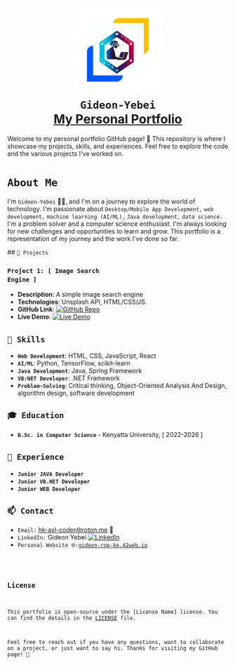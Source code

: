 <h1 align="center">
  <img src="https://github.com/Gideon-Yebei/Gideon-Yebei.github.io/blob/main/img/removebg-preview.png" width="200" alt="Gideon Yebei">
  <br>
  <code><B>Gideon-Yebei</B></code>
  <br/>
  <a href="#">My Personal Portfolio </a>
</h1>

<div>
  Welcome to my personal portfolio GitHub page! 🚀 This repository is where I showcase my projects, skills, and experiences. Feel free to explore the code and the various projects I've worked on.
</div>

## <h1><code>About Me</code></h1>
<p>
I'm <code>Gideon-Yebei</code> 👨‍💻, and I'm on a journey to explore the world of technology.
I'm passionate about <code>Desktop/Mobile App Development,</code> <code>web development,</code> <code>machine learning (AI/ML),</code> <code>Java development,</code> <code>data science.</code>
<br/>
I'm a problem solver and a computer science enthusiast. I'm always looking for new challenges and opportunities to learn and grow.
This portfolio is a representation of my journey and the work I've done so far.
</p>
## <code>🚀 Projects</code>

### <code>Project 1: [ Image Search Engine ]</code>

- **Description**: A simple image search engine
- **Technologies**: Unsplash API, HTML/CSS/JS.
- **GitHub Link**: [![GitHub Repo](https://img.shields.io/badge/GitHub-Repo-<COLOR>.svg)](https://github.com/Gideon-Yebei/IMAGE-SEARCH-ENGINE)
- **Live Demo**: [![Live Demo](https://img.shields.io/badge/Live-Demo-<COLOR>.svg)](https://image-search-engine-eight-mauve.vercel.app/)
<!--
### Project 2: [Project Name]

- **Description**: Briefly describe the project and its purpose.
- **Technologies**: List the technologies and tools used in this project.
- **GitHub Link**: [![GitHub Repo](https://img.shields.io/badge/GitHub-Repo-<COLOR>.svg)](GitHubRepoLink)
- **Live Demo**: [![Live Demo](https://img.shields.io/badge/Live-Demo-<COLOR>.svg)](LiveDemoLink)

(Add more projects as needed.)
-->

## <code>💼 Skills</code>
<!--
- List your technical skills, e.g., programming languages, frameworks, and tools.
- Mention any non-technical skills relevant to your field, such as project management or teamwork.
-->
- <code>**Web Development**</code>: HTML, CSS, JavaScript, React
- <code>**AI/ML**</code>: Python, TensorFlow, scikit-learn
- <code>**Java Development**</code>: Java, Spring Framework
- <code>**VB:NET Developer**</code>: .NET Framework
- <code>**Problem-Solving**</code>: Critical thinking, Object-Oriented Analysis And Design, algorithm design, software development

## <code>🎓 Education</code>
- <code>**B.Sc. in Computer Science**</code> - Kenyatta University, [ 2022-2026 ]

## <code>🌟 Experience</code>
- <code>**Junior JAVA Developer**</code>
- <code>**Junior VB.NET Developer**</code>
- <code>**Junior WEB Developer**</code>
<!--
### [Job Title] at [Company], [Dates]

- Describe  role, responsibilities, and accomplishments at this position.

### [Job Title] at [Company], [Dates]

- Describe  role, responsibilities, and accomplishments at this position.

( more work experiences as needed.)
-->
## <code>📫 Contact</code>

- <code>Email:</code> hk-axl-coder@roton.me 📧
- <code>LinkedIn:</code> Gideon Yebei [![LinkedIn](https://img.shields.io/badge/LinkedIn-Profile-<COLOR>.svg)](https://ke.linkedin.com/in/gideon-yebei-5a6b39294)
- <code>Personal Website 🌐:[gideon-rop-ke.42web.io](http://www.gideon-rop-ke.42web.io)
## <code>License</code>

This portfolio is open-source under the [License Name] license. You can find the details in the [LICENSE](LICENSE.txt) file.

Feel free to reach out if you have any questions, want to collaborate on a project, or just want to say hi. Thanks for visiting my GitHub page! 🙌
